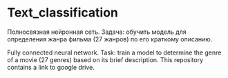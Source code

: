 # Text_classification

Полносвязная нейронная сеть. 
Задача: обучить модель для определения жанра фильма (27 жанров) по его краткому описанию. 

Fully connected neural network. 
Task: train a model to determine the genre of a movie (27 genres) based on its brief description. 
This repository contains a link to google drive.
